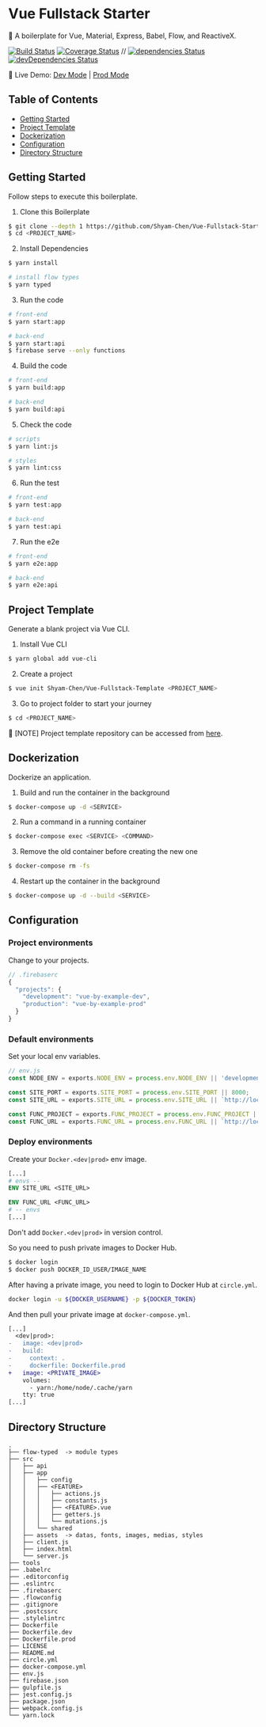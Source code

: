# Vue Fullstack Starter

:poodle: A boilerplate for Vue, Material, Express, Babel, Flow, and ReactiveX.

[![Build Status](https://img.shields.io/circleci/project/Shyam-Chen/Vue-Fullstack-Starter/develop.svg)](https://circleci.com/gh/Shyam-Chen/Vue-Fullstack-Starter)
[![Coverage Status](https://img.shields.io/codecov/c/github/Shyam-Chen/Vue-Fullstack-Starter/develop.svg)](https://codecov.io/gh/Shyam-Chen/Vue-Fullstack-Starter)
 //
[![dependencies Status](https://david-dm.org/Shyam-Chen/Vue-Fullstack-Starter/status.svg)](https://david-dm.org/Shyam-Chen/Vue-Fullstack-Starter)
[![devDependencies Status](https://david-dm.org/Shyam-Chen/Vue-Fullstack-Starter/dev-status.svg)](https://david-dm.org/Shyam-Chen/Vue-Fullstack-Starter?type=dev)

:rainbow: Live Demo: [Dev Mode](https://vue-by-example-dev.firebaseapp.com/) | [Prod Mode](https://vue-by-example-prod.firebaseapp.com/)

## Table of Contents

* [Getting Started](#getting-started)
* [Project Template](#project-template)
* [Dockerization](#dockerization)
* [Configuration](#configuration)
* [Directory Structure](#directory-structure)

## Getting Started

Follow steps to execute this boilerplate.

1. Clone this Boilerplate

```bash
$ git clone --depth 1 https://github.com/Shyam-Chen/Vue-Fullstack-Starter <PROJECT_NAME>
$ cd <PROJECT_NAME>
```

2. Install Dependencies

```bash
$ yarn install

# install flow types
$ yarn typed
```

3. Run the code

```bash
# front-end
$ yarn start:app

# back-end
$ yarn start:api
$ firebase serve --only functions
```

4. Build the code

```bash
# front-end
$ yarn build:app

# back-end
$ yarn build:api
```

5. Check the code

```bash
# scripts
$ yarn lint:js

# styles
$ yarn lint:css
```

6. Run the test

```bash
# front-end
$ yarn test:app

# back-end
$ yarn test:api
```

7. Run the e2e

```bash
# front-end
$ yarn e2e:app

# back-end
$ yarn e2e:api
```

## Project Template

Generate a blank project via Vue CLI.

1. Install Vue CLI

```bash
$ yarn global add vue-cli
```

2. Create a project

```bash
$ vue init Shyam-Chen/Vue-Fullstack-Template <PROJECT_NAME>
```

3. Go to project folder to start your journey

```bash
$ cd <PROJECT_NAME>
```

:vertical_traffic_light: [NOTE] Project template repository can be accessed from [here](https://github.com/Shyam-Chen/Vue-Fullstack-Template).

## Dockerization

Dockerize an application.

1. Build and run the container in the background

```bash
$ docker-compose up -d <SERVICE>
```

2. Run a command in a running container

```bash
$ docker-compose exec <SERVICE> <COMMAND>
```

3. Remove the old container before creating the new one

```bash
$ docker-compose rm -fs
```

4. Restart up the container in the background

```bash
$ docker-compose up -d --build <SERVICE>
```

## Configuration

### Project environments

Change to your projects.

```js
// .firebaserc
{
  "projects": {
    "development": "vue-by-example-dev",
    "production": "vue-by-example-prod"
  }
}
```

### Default environments

Set your local env variables.

```js
// env.js
const NODE_ENV = exports.NODE_ENV = process.env.NODE_ENV || 'development';

const SITE_PORT = exports.SITE_PORT = process.env.SITE_PORT || 8000;
const SITE_URL = exports.SITE_URL = process.env.SITE_URL || `http://localhost:${SITE_PORT}`;

const FUNC_PROJECT = exports.FUNC_PROJECT = process.env.FUNC_PROJECT || 'vue-by-example-dev';
const FUNC_URL = exports.FUNC_URL = process.env.FUNC_URL || `http://localhost:5000/${FUNC_PROJECT}/us-central1`;
```

### Deploy environments

Create your `Docker.<dev|prod>` env image.

```dockerfile
[...]
# envs --
ENV SITE_URL <SITE_URL>

ENV FUNC_URL <FUNC_URL>
# -- envs
[...]
```

Don't add `Docker.<dev|prod>` in version control.

So you need to push private images to Docker Hub.

```bash
$ docker login
$ docker push DOCKER_ID_USER/IMAGE_NAME
```

After having a private image, you need to login to Docker Hub at `circle.yml`.

```sh
docker login -u ${DOCKER_USERNAME} -p ${DOCKER_TOKEN}
```

And then pull your private image at `docker-compose.yml`.

```diff
[...]
  <dev|prod>:
-   image: <dev|prod>
-   build:
-     context: .
-     dockerfile: Dockerfile.prod
+   image: <PRIVATE_IMAGE>
    volumes:
      - yarn:/home/node/.cache/yarn
    tty: true
[...]
```

## Directory Structure

```
.
├── flow-typed  -> module types
├── src
│   ├── api
│   ├── app
│   │   ├── config
│   │   ├── <FEATURE>
│   │   │   ├── actions.js
│   │   │   ├── constants.js
│   │   │   ├── <FEATURE>.vue
│   │   │   ├── getters.js
│   │   │   └── mutations.js
│   │   └── shared
│   ├── assets  -> datas, fonts, images, medias, styles
│   ├── client.js
│   ├── index.html
│   └── server.js
├── tools
├── .babelrc
├── .editorconfig
├── .eslintrc
├── .firebaserc
├── .flowconfig
├── .gitignore
├── .postcssrc
├── .stylelintrc
├── Dockerfile
├── Dockerfile.dev
├── Dockerfile.prod
├── LICENSE
├── README.md
├── circle.yml
├── docker-compose.yml
├── env.js
├── firebase.json
├── gulpfile.js
├── jest.config.js
├── package.json
├── webpack.config.js
└── yarn.lock
```
